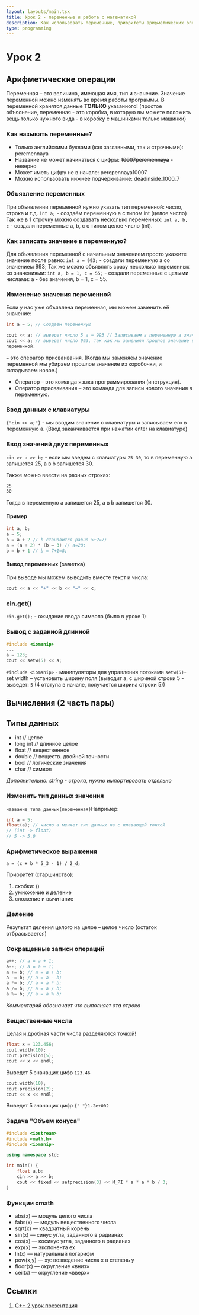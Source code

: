 ```yaml
---
layout: layouts/main.tsx
title: Урок 2 - переменные и работа с математикой
description: Как использовать переменные, приоритеты арифметических операций, дополнительные функции математики
type: programming
---
```


# Урок 2

## Арифметические операции

Переменная – это величина, имеющая имя, тип и значение. Значение переменной
можно изменять во время работы программы. В переменной хранятся данные
**ТОЛЬКО** указанного! (простое объяснение, переменная - это коробка, в которую
вы можете положить вещь только нужного вида - в коробку с машинками только
машинки)

### Как называть переменные?

- Только английскими буквами (как заглавными, так и строчными): peremennaya
- Название не может начинаться с цифры: ~~10007peremennaya~~ - неверно
- Может иметь цифру не в начале: perepennaya10007
- Можно использовать нижнее подчеркивание: deadinside_1000_7

### Объявление переменных

При объявлении переменной нужно указать тип переменной: число, строка и т.д.
`int a;` - создаём переменную a с типом int (целое число) Так же в 1 строчку
можно создавать несколько переменных: `int a, b, c` - создали переменные a, b, c
с типом целое число (int).

### Как записать значение в переменную?

Для объявления переменной с начальным значением просто укажите значение после
равно: `int a = 993;` - создали переменную a со значением 993; Так же можно
объявлять сразу несколько переменных со значениями: `int a, b = 1, c = 55;` -
создали переменные с целыми числами: a - без значения, b = 1, c = 55.

### Изменение значения переменной

Если у нас уже объявлена переменная, мы можем заменить её значение:

```cpp
int a = 5; // Создаём переменную

cout << a; // выведет число 5 a = 993 // Записываем в переменную a значение 993.
cout << a; // выведет число 993, так как мы заменили прошлое значение в
переменной.
```

`=` это оператор присваивания. (Когда мы заменяем значение переменной мы убираем
прошлое значение из коробочки, и складываем новое.)

- Оператор – это команда языка программирования (инструкция).
- Оператор присваивания – это команда для записи нового значения в переменную.

### Ввод данных с клавиатуры

`{"cin >> a;"}` - мы вводим значение с клавиатуры и записываем его в переменную
a. (Ввод заканчивается при нажатии enter на клавиатуре)

### Ввод значений двух переменных

`cin >> a >> b;` - если мы введем с клавиатуры `25 30`, то в переменную a
запишется 25, а в b запишется 30.

Также можно ввести на разных строках:

```txt
25
30
```

Тогда в переменную a запишется 25, а в b запишется 30.

#### Пример

```cpp
int a, b;
a = 5;
b = a + 2 // b становится равно 5+2=7;
a = (a + 2) * (b – 3) // a=28;
b = b + 1 // b = 7+1=8;
```

#### Вывод переменных (заметка)

При выводе мы можем выводить вместе текст и числа:

```cpp
cout << a << "+" << b << "=" << c;
```

### cin.get()

`cin.get();` - ожидание ввода символа (было в уроке 1)

### Вывод с заданной длинной

```cpp
#include <iomanip>
...
a = 123;
cout << setw(5) << a;
```

`#include <iomanip>` - манипуляторы для управления потоками `setw(5)`- set width
– установить ширину поля (выводит a, с шириной строки 5 - выведет: `5` (4
отступа в начале, получается ширина строки 5))

## Вычисления (2 часть пары)

## Типы данных

- int // целое
- long int // длинное целое
- float // вещественное
- double // веществ. двойной точности
- bool // логические значения
- char // символ

_Дополнительно: string - строка, нужно импортировать отдельно_

### Изменить тип данных значения

`название_типа_данных(переменная)`Например:

```cpp
int a = 5;
float(a); // число a меняет тип данных на с плавающей точкой
// (int -> float)
// 5 -> 5.0
```

### Арифметическое выражения

`a = (c + b * 5_3 - 1) / 2_d;`

Приоритет (старшинство):

1. скобки: ()
2. умножение и деление
3. сложение и вычитание

### Деление

Результат деления целого на целое – целое число (остаток отбрасывается)

### Сокращенные записи операций

```cpp
a++; // a = a + 1;
a--; // a = a – 1;
a += b; // a = a + b;
a -= b; // a = a - b;
a *= b; // a = a * b;
a /= b; // a = a / b;
a %= b; // a = a % b;
```

_Комментарий обозначает что выполняет эта строка_

### Вещественные числа

Целая и дробная части числа разделяются точкой!

```cpp
float x = 123.456;
cout.width(10);
cout.precision(5);
cout << x << endl;
```

Выведет 5 значащих цифр `123.46`

```cpp
cout.width(10);
cout.precision(2);
cout << x << endl;
```

Выведет 5 значащих цифр `{" "}1.2e+002`

### Задача "Объем конуса"

```cpp
#include <iostream>
#include <math.h>
#include <iomanip>

using namespace std;

int main() {
    float a,b;
    cin >> a >> b;
    cout << fixed << setprecision(3) << M_PI * a * a * b / 3;
}
```

### Функции cmath

- abs(x) — модуль целого числа
- fabs(x) — модуль вещественного числа
- sqrt(x) — квадратный корень
- sin(x) — синус угла, заданного в радианах
- cos(x) — косинус угла, заданного в радианах
- exp(x) — экспонента ех
- ln(x) — натуральный логарифм
- pow(x,y) — xy: возведение числа x в степень y
- floor(x) — округление «вниз»
- ceil(x) — округление «вверх»

## Ссылки

1. [C++ 2 урок презентация](https://lyceum.nstu.ru/sdo/mod/resource/view.php?id=14674)
